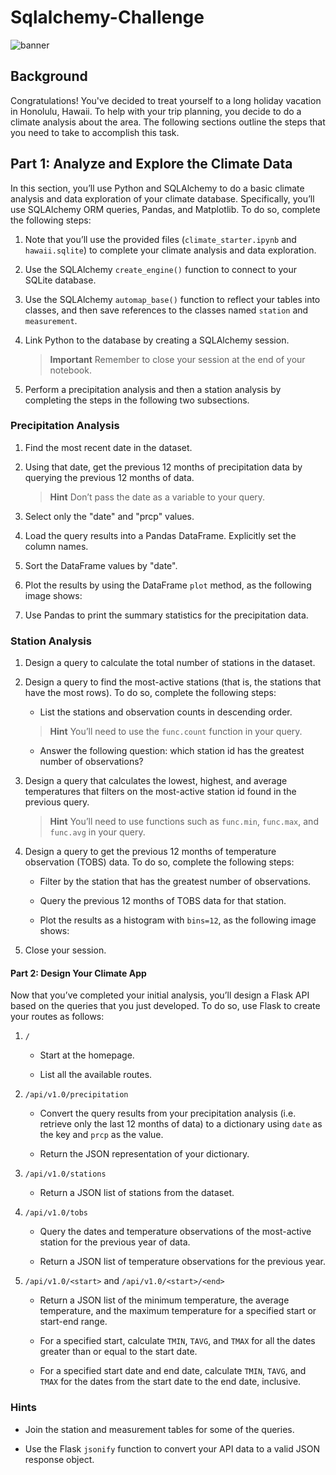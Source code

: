 # Sqlalchemy-Challenge

![banner](https://user-images.githubusercontent.com/126301312/236589949-662637f5-eb68-40a2-b567-e8cdfeae7f08.png)

## Background 

Congratulations! You've decided to treat yourself to a long holiday vacation in Honolulu, Hawaii. To help with your trip planning, you decide to do a climate analysis about the area. The following sections outline the steps that you need to take to accomplish this task.

## Part 1: Analyze and Explore the Climate Data

In this section, you’ll use Python and SQLAlchemy to do a basic climate analysis and data exploration of your climate database. Specifically, you’ll use SQLAlchemy ORM queries, Pandas, and Matplotlib. To do so, complete the following steps:

1. Note that you’ll use the provided files (`climate_starter.ipynb` and `hawaii.sqlite`) to complete your climate analysis and data exploration.

2. Use the SQLAlchemy `create_engine()` function to connect to your SQLite database.

3. Use the SQLAlchemy `automap_base()` function to reflect your tables into classes, and then save references to the classes named `station` and `measurement`.

4. Link Python to the database by creating a SQLAlchemy session.

    > **Important** Remember to close your session at the end of your notebook.

5. Perform a precipitation analysis and then a station analysis by completing the steps in the following two subsections.

### Precipitation Analysis

1. Find the most recent date in the dataset.

2. Using that date, get the previous 12 months of precipitation data by querying the previous 12 months of data.

    > **Hint** Don’t pass the date as a variable to your query.

3. Select only the "date" and "prcp" values.

4. Load the query results into a Pandas DataFrame. Explicitly set the column names.

5. Sort the DataFrame values by "date".

6. Plot the results by using the DataFrame `plot` method, as the following image shows:

    

7. Use Pandas to print the summary statistics for the precipitation data.

### Station Analysis

1. Design a query to calculate the total number of stations in the dataset.

2. Design a query to find the most-active stations (that is, the stations that have the most rows). To do so, complete the following steps:

    * List the stations and observation counts in descending order.

    > **Hint** You’ll need to use the `func.count` function in your query.

    * Answer the following question: which station id has the greatest number of observations?

3. Design a query that calculates the lowest, highest, and average temperatures that filters on the most-active station id found in the previous query.

    > **Hint** You’ll need to use functions such as `func.min`, `func.max`, and `func.avg` in your query.

4. Design a query to get the previous 12 months of temperature observation (TOBS) data. To do so, complete the following steps:

    * Filter by the station that has the greatest number of observations.

    * Query the previous 12 months of TOBS data for that station.

    * Plot the results as a histogram with `bins=12`, as the following image shows:

      

5. Close your session.

#### Part 2: Design Your Climate App

Now that you’ve completed your initial analysis, you’ll design a Flask API based on the queries that you just developed. To do so, use Flask to create your routes as follows:

1. `/`

    * Start at the homepage.

    * List all the available routes.

2. `/api/v1.0/precipitation`

    * Convert the query results from your precipitation analysis (i.e. retrieve only the last 12 months of data) to a dictionary using `date` as the key and `prcp` as the value.

    * Return the JSON representation of your dictionary.

3. `/api/v1.0/stations`

    * Return a JSON list of stations from the dataset.

4. `/api/v1.0/tobs`

    * Query the dates and temperature observations of the most-active station for the previous year of data.

    * Return a JSON list of temperature observations for the previous year.

5. `/api/v1.0/<start>` and `/api/v1.0/<start>/<end>`

    * Return a JSON list of the minimum temperature, the average temperature, and the maximum temperature for a specified start or start-end range.

    * For a specified start, calculate `TMIN`, `TAVG`, and `TMAX` for all the dates greater than or equal to the start date.

    * For a specified start date and end date, calculate `TMIN`, `TAVG`, and `TMAX` for the dates from the start date to the end date, inclusive.

### Hints

* Join the station and measurement tables for some of the queries.

* Use the Flask `jsonify` function to convert your API data to a valid JSON response object.
